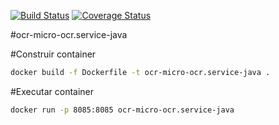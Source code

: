
[![Build Status](https://travis-ci.org/rsalcir/ocr-micro-service-java.svg?branch=master)](https://travis-ci.org/rsalcir/ocr-micro-service-java) [![Coverage Status](https://coveralls.io/repos/github/rsalcir/ocr-micro-service-java/badge.svg?branch=master)](https://coveralls.io/github/rsalcir/ocr-micro-service-java?branch=master)

#ocr-micro-ocr.service-java

#Construir container
``` sh
docker build -f Dockerfile -t ocr-micro-ocr.service-java .
```
#Executar container
``` sh
docker run -p 8085:8085 ocr-micro-ocr.service-java
```
